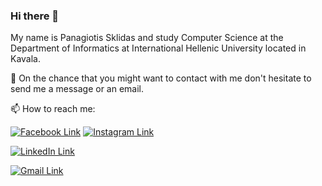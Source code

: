 ### Hi there 👋

<!--
**pasklid/pasklid** is a ✨ _special_ ✨ repository because its `README.md` (this file) appears on your GitHub profile.

Here are some ideas to get you started:

- 🌐 Visit my website ...
- 🔭 I’m currently working on ...
- 🌱 I’m currently learning ...
- 👯 I’m looking to collaborate on ...
- 🤔 I’m looking for help with ...
- 💬 Ask me about ...
- 📫 How to reach me: ...
- 😄 Pronouns: ...
- ⚡ Fun fact: ...
-->

My name is Panagiotis Sklidas and study Computer Science <!--student from Greece. I am studying on the--> at the Department of Informatics at International Hellenic University located in Kavala.

💬 On the chance that you might want to contact with me don't hesitate to send me a message or an email.

📫 How to reach me: 
<p>
  <a href="https://www.facebook.com/panagiotis.skl" rel="nofollow"><img src="https://camo.githubusercontent.com/0a5769d8966f5ee1a8b1c08782383a19bed8f079/68747470733a2f2f75706c6f61642d69636f6e2e73332e75732d656173742d322e616d617a6f6e6177732e636f6d2f75706c6f6164732f69636f6e732f706e672f373430373838363930313535363130353730342d33322e706e67" alt="Facebook Link" title="Facebook" data-canonical-src="https://upload-icon.s3.us-east-2.amazonaws.com/uploads/icons/png/7407886901556105704-32.png" style="max-width:100%;"></a>
  <a href="https://www.instagram.com/panagiotis_sklidas/" rel="nofollow"><img src="https://camo.githubusercontent.com/d18c84cf7fa70935dce499d933b6bd426e2580b8/68747470733a2f2f75706c6f61642d69636f6e2e73332e75732d656173742d322e616d617a6f6e6177732e636f6d2f75706c6f6164732f69636f6e732f706e672f32303038373036323039313535363130353730392d33322e706e67" alt="Instagram Link" title="Instagram" data-canonical-src="https://upload-icon.s3.us-east-2.amazonaws.com/uploads/icons/png/20087062091556105709-32.png" style="max-width:100%;"></a>
  
  
  <a href="https://www.linkedin.com/in/panagiotis-sklidas-b964361a7/" rel="nofollow"><img src="https://www.flaticon.com/free-icon/linkedin_1051333?term=linkedin&page=1&position=5" alt="LinkedIn Link" title="LinkedIn"  style="max-width:100%;"></a>
  
  <a href="mailto:panagiotis.skl@gmail.com"><img src="https://camo.githubusercontent.com/9ca4cb70b62f4e7af1b0958370b1827109414ba7/68747470733a2f2f75706c6f61642d69636f6e2e73332e75732d656173742d322e616d617a6f6e6177732e636f6d2f75706c6f6164732f69636f6e732f706e672f393634333330303933313535363130353730372d33322e706e67" alt="Gmail Link" title="Gmail" data-canonical-src="https://upload-icon.s3.us-east-2.amazonaws.com/uploads/icons/png/9643300931556105707-32.png" style="max-width:100%;"></a>
</p>
